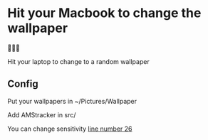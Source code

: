 # Hit your Macbook to change the wallpaper
🤡🤡🤡

Hit your laptop to change to a random wallpaper
## Config
Put your wallpapers in ~/Pictures/Wallpaper

Add AMStracker in src/

You can change sensitivity [line number 26](src/hitpaper.pl)
